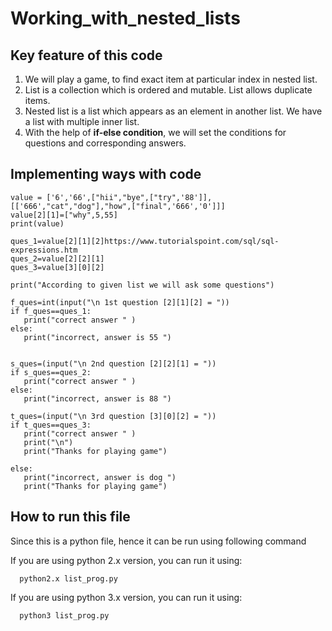 # Working_with_nested_lists
## Key feature of this code 
<ol>
  <li> We will play a game, to find exact item at particular index in nested list.</li>
  <li> List is a collection which is ordered and mutable. List allows duplicate items.</li>
  <li> Nested list is a list which appears as an element in another list. We have a list with multiple inner list.</li>
  <li> With the help of <strong>if-else condition</strong>, we will set the conditions for questions and corresponding answers.</li>
  </ol>
  
  
 ## Implementing ways with code
 ~~~
 value = ['6','66',["hii","bye",["try",'88']],[['666',"cat","dog"],"how",["final",'666','0']]]
 value[2][1]=["why",5,55]
 print(value)
    
 ques_1=value[2][1][2]https://www.tutorialspoint.com/sql/sql-expressions.htm
 ques_2=value[2][2][1]
 ques_3=value[3][0][2]
    
 print("According to given list we will ask some questions")

f_ques=int(input("\n 1st question [2][1][2] = "))
if f_ques==ques_1:
    print("correct answer " )
else:
    print("incorrect, answer is 55 ")


s_ques=(input("\n 2nd question [2][2][1] = "))
if s_ques==ques_2:
    print("correct answer " )
else:
    print("incorrect, answer is 88 ")

t_ques=(input("\n 3rd question [3][0][2] = "))
if t_ques==ques_3:
    print("correct answer " )
    print("\n")
    print("Thanks for playing game")

else:
    print("incorrect, answer is dog ")
    print("Thanks for playing game")
~~~

   
  
 ## How to run this file
 
  Since this is a python file, hence it can be run using following command
  
  If you are using python 2.x version, you can run it using:
~~~
  python2.x list_prog.py
~~~
  If you are using python 3.x version, you can run it using:
~~~  
  python3 list_prog.py
~~~

